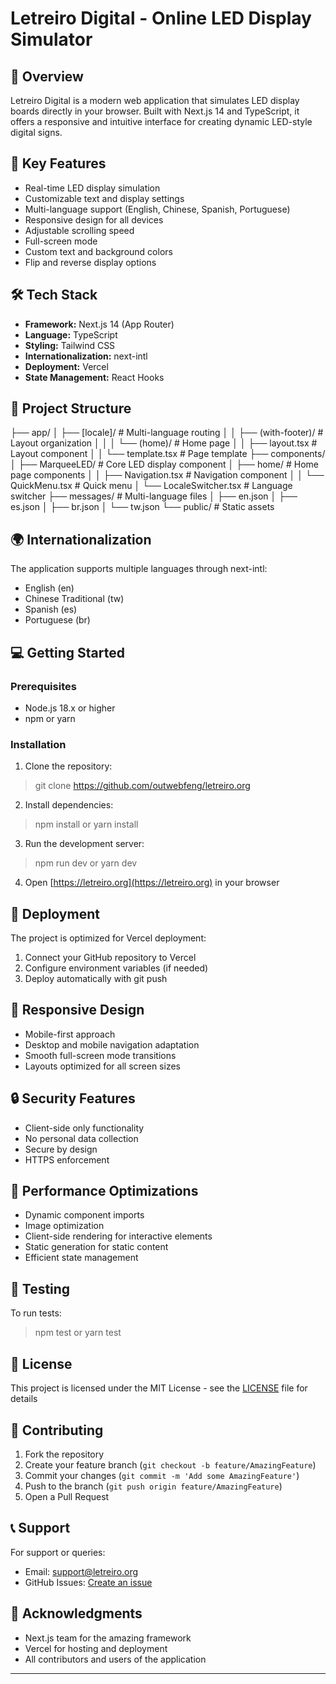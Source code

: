 # Letreiro Digital - Online LED Display Simulator

## 🌟 Overview
Letreiro Digital is a modern web application that simulates LED display boards directly in your browser. Built with Next.js 14 and TypeScript, it offers a responsive and intuitive interface for creating dynamic LED-style digital signs.

## 🚀 Key Features
- Real-time LED display simulation
- Customizable text and display settings
- Multi-language support (English, Chinese, Spanish, Portuguese)
- Responsive design for all devices
- Adjustable scrolling speed
- Full-screen mode
- Custom text and background colors
- Flip and reverse display options

## 🛠 Tech Stack
- **Framework:** Next.js 14 (App Router)
- **Language:** TypeScript
- **Styling:** Tailwind CSS
- **Internationalization:** next-intl
- **Deployment:** Vercel
- **State Management:** React Hooks

## 📁 Project Structure
├── app/
│ ├── [locale]/ # Multi-language routing
│ │ ├── (with-footer)/ # Layout organization
│ │ │ └── (home)/ # Home page
│ │ ├── layout.tsx # Layout component
│ │ └── template.tsx # Page template
├── components/
│ ├── MarqueeLED/ # Core LED display component
│ ├── home/ # Home page components
│ │ ├── Navigation.tsx # Navigation component
│ │ └── QuickMenu.tsx # Quick menu
│ └── LocaleSwitcher.tsx # Language switcher
├── messages/ # Multi-language files
│ ├── en.json
│ ├── es.json
│ ├── br.json
│ └── tw.json
└── public/ # Static assets


## 🌍 Internationalization
The application supports multiple languages through next-intl:
- English (en)
- Chinese Traditional (tw)
- Spanish (es)
- Portuguese (br)

## 💻 Getting Started

### Prerequisites
- Node.js 18.x or higher
- npm or yarn

### Installation
1. Clone the repository:
> git clone https://github.com/outwebfeng/letreiro.org


2. Install dependencies:
> npm install
or
> yarn install


3. Run the development server:
> npm run dev
or
> yarn dev


4. Open [https://letreiro.org](https://letreiro.org) in your browser

## 🚀 Deployment

The project is optimized for Vercel deployment:

1. Connect your GitHub repository to Vercel
2. Configure environment variables (if needed)
3. Deploy automatically with git push

## 📱 Responsive Design
- Mobile-first approach
- Desktop and mobile navigation adaptation
- Smooth full-screen mode transitions
- Layouts optimized for all screen sizes

## 🔒 Security Features
- Client-side only functionality
- No personal data collection
- Secure by design
- HTTPS enforcement

## 🎯 Performance Optimizations
- Dynamic component imports
- Image optimization
- Client-side rendering for interactive elements
- Static generation for static content
- Efficient state management

## 🧪 Testing
To run tests:
> npm test
or
> yarn test


## 📄 License
This project is licensed under the MIT License - see the [LICENSE](LICENSE) file for details

## 🤝 Contributing
1. Fork the repository
2. Create your feature branch (`git checkout -b feature/AmazingFeature`)
3. Commit your changes (`git commit -m 'Add some AmazingFeature'`)
4. Push to the branch (`git push origin feature/AmazingFeature`)
5. Open a Pull Request

## 📞 Support
For support or queries:
- Email: support@letreiro.org
- GitHub Issues: [Create an issue](https://github.com/outwebfeng/letreiro.org/issues)

## 🙏 Acknowledgments
- Next.js team for the amazing framework
- Vercel for hosting and deployment
- All contributors and users of the application

---